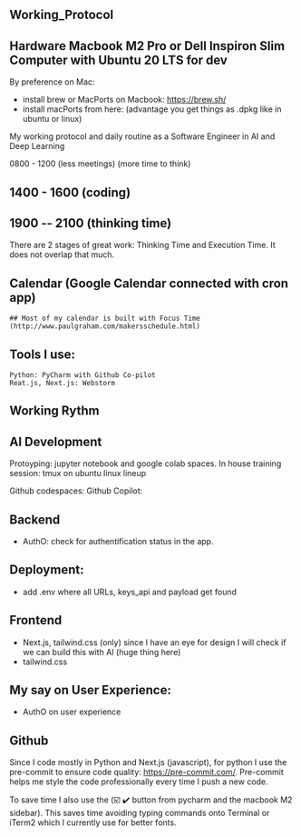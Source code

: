 ## Working_Protocol

## Hardware Macbook M2 Pro or Dell Inspiron Slim Computer with Ubuntu 20 LTS for dev
   By preference on Mac:
   * install brew or MacPorts on Macbook: https://brew.sh/
   * install macPorts from here: (advantage you get things as .dpkg like in ubuntu or linux)

My working protocol and daily routine as a Software Engineer in AI and Deep Learning

0800 - 1200 (less meetings) (more time to think)

## 1400 - 1600 (coding)

## 1900 -- 2100 (thinking time)

There are 2 stages of great work: Thinking Time and Execution Time. It does not overlap that much.

## Calendar (Google Calendar connected with cron app)
    ## Most of my calendar is built with Focus Time (http://www.paulgraham.com/makersschedule.html)

## Tools I use:
    Python: PyCharm with Github Co-pilot
    Reat.js, Next.js: Webstorm 
    
## Working Rythm

## AI Development
   Protoyping: jupyter notebook and google colab spaces.
   In house training session: tmux on ubuntu linux lineup
   
   Github codespaces:
   Github Copilot: 

## Backend
   * AuthO: check for authentification status in the app.

## Deployment:
   * add .env where all URLs, keys_api and payload get found
   
## Frontend
   * Next.js, tailwind.css (only) since I have an eye for design I will check if we can build this with AI (huge thing here)
   * tailwind.css 

## My say on User Experience:
   * AuthO on user experience

## Github
   Since I code mostly in Python and Next.js (javascript), for python I use the pre-commit to
   ensure code quality: https://pre-commit.com/. Pre-commit helps me style the code professionally
   every time I push a new code.
   
   To save time I also use the (☑️ ✔️  button from pycharm and the macbook M2 sidebar). This saves time avoiding typing commands onto Terminal or iTerm2 which I currently use for better fonts.
